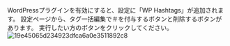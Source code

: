 WordPressプラグインを有効にすると、設定に「WP Hashtags」が追加されます。
設定ページから、タグ一括編集で＃を付与するボタンと削除するボタンがあります。
実行したい方のボタンをクリックしてください。
![19e45065d234923dfca6a0e3511892c8](https://github.com/Kasiri-git/WP_Hashtag_converter/assets/135030892/46eb0c71-28e2-466f-bce0-a783bcb4f46c)
